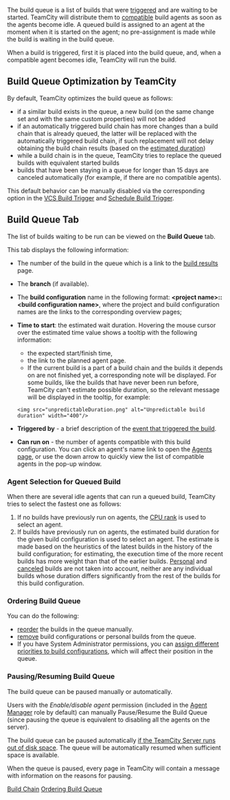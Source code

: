 [//]: # (title: Build Queue)
[//]: # (auxiliary-id: Build Queue)
The build queue is a list of builds that were [triggered](configuring-build-triggers.md) and are waiting to be started. TeamCity will distribute them to [compatible](agent-requirements.md) build agents as soon as the agents become idle. A queued build is assigned to an agent at the moment when it is started on the agent; no pre\-assignment is made while the build is waiting in the build queue.

When a build is triggered, first it is placed into the build queue, and, when a compatible agent becomes idle, TeamCity will run the build.

## Build Queue Optimization by TeamCity

By default, TeamCity optimizes the build queue as follows:
* if a similar build exists in the queue, a new build (on the same change set and with the same custom properties) will not be added
* if an automatically triggered build chain has more changes than a build chain that is already queued, the latter will be replaced with the automatically triggered build chain, if such replacement will not delay obtaining the build chain results (based on the [estimated duration](#Build+Queue+Tab))
* while a build chain is in the queue, TeamCity tries to replace the queued builds with equivalent started builds
* builds that have been staying in a queue for longer than 15 days are canceled automatically (for example, if there are no compatible agents).

This default behavior can be manually disabled via the corresponding option in the [VCS Build Trigger](configuring-vcs-triggers.md) and [Schedule Build Trigger](configuring-schedule-triggers.md).

## Build Queue Tab

The list of builds waiting to be run can be viewed on the __Build Queue__ tab. 

This tab displays the following information:
* The number of the build in the queue which is a link to the [build results](working-with-build-results.md) page.
* The __branch__ (if available).
* The __build configuration__ name in the following format: __&lt;project name&gt;::&lt;build configuration name&gt;__, where the project and build configuration names are the links to the corresponding overview pages; 
* __Time to start__: the estimated wait duration. Hovering the mouse cursor over the estimated time value shows a tooltip with the following information:
     * the expected start/finish time,
     * the link to the planned agent page.
     * If the current build is a part of a build chain and the builds it depends on are not finished yet, a corresponding note will be displayed. For some builds, like the builds that have never been run before, TeamCity can't estimate possible duration, so the relevant message will be displayed in the tooltip, for example:    

      <img src="unpredictableDuration.png" alt="Unpredictable build duration" width="400"/>
        
* __Triggered by__ \- a brief description of the [event that triggered the build](configuring-build-triggers.md).
* __Can run on__ \- the number of agents compatible with this build configuration. You can click an agent's name link to open the [Agents page](viewing-build-agent-details.md), or use the down arrow to quickly view the list of compatible agents in the pop\-up window.

### Agent Selection for Queued Build

When there are several idle agents that can run a queued build, TeamCity tries to select the fastest one as follows:
1. If no builds have previously run on agents, the [CPU rank](viewing-build-agent-details.md#Agent+Summary) is used to select an agent.
2. If builds have previously run on agents, the estimated build duration for the given build configuration is used to select an agent.  The estimate is made based on the heuristics of the latest builds in the history of the build configuration; for estimating, the execution time of the more recent builds has more weight than that of the earlier builds. [Personal](personal-build.md) and [canceled](build-state.md#Canceled%2FStopped+build) builds are not taken into account, neither are any individual builds whose duration differs significantly from the rest of the builds for this build configuration.

### Ordering Build Queue

You can do the following:
* [reorder](ordering-build-queue.md) the builds in the queue manually.
* [remove](ordering-build-queue.md#Removing+Builds+From+Build+Queue) build configurations or personal builds from the queue.
* If you have System Administrator permissions, you can [assign different priorities to build configurations](ordering-build-queue.md#Managing+Build+Priorities), which will affect their position in the queue.
### Pausing/Resuming Build Queue

The build queue can be paused manually or automatically.

Users with the _Enable/disable agent_ permission (included in the [Agent Manager](role-and-permission.md#Per-Project+Authorization+Mode) role by default) can manually Pause/Resume the Build Queue (since pausing the queue is equivalent to disabling all the agents on the server). 

The build queue can be paused automatically [if the TeamCity Server runs out of disk space](teamcity-disk-space-watcher.md). The queue will be automatically resumed when sufficient space is available.

When the queue is paused, every page in TeamCity will contain a message with information on the reasons for pausing.

 <seealso>
        <category ref="concepts">
            <a href="build-chain.md">Build Chain</a>
        </category>
        <category ref="admin-guide">
            <a href="ordering-build-queue.md">Ordering Build Queue</a>
        </category>
</seealso>